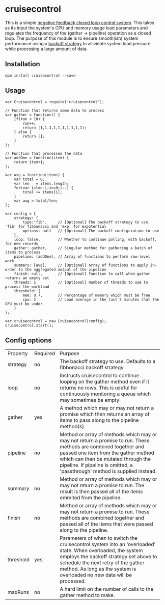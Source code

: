 cruisecontrol
=========

This is a simple [negative feedback closed loop control system](http://en.wikipedia.org/wiki/Negative_feedback "Closed Loop Control System"). This takes as its input the system's CPU and memory usage load parameters and regulates the frequency of the (gather -> pipeline) operation as a closed loop. The purpose of this module is to ensure smooth(ish) system performance using a [backoff strategy](http://en.wikipedia.org/wiki/Exponential_backoff "Expotential Backoff") to allivieate system load pressure while processing a large amount of data.

## Installation

	npm install cruisecontrol --save

## Usage
    var Cruisecontrol = require('cruisecontrol');

    // Function that returns some data to process
    var gather = function() {
        if(run < 10) {
            run++;
            return [1,1,1,1,1,1,1,1,1,1];
        } else {
            return [];
        }
    };

    // Function that processes the data
    var addOne = function(item) {
        return item+1;
    };

    var avg = function(items) {
        var total = 0;
        var len   = items.length;
        for(var i=len-1;i>=0;i--) {
            total += items[i];
        }
        var avg = total/len;
    };

    var config = {
        strategy: {
            type:'fib',     // [Optional] The backoff strategy to use. 'fib' for fibbonacci and 'exp' for expotential
            options: null   // [Optional] The backoff configuration to use
        },
        loop: false,        // Whether to continue polling, with backoff, for new records
        gather: gather,     // Singular method for gathering a batch of items to process
        pipeline: [addOne], // Array of functions to perform row-level work
        summary: [avg],     // [Optional] Array of functions to apply in-order to the aggregated output of the pipeline
        finish: null,       // [Optional] Function to call when gather returns an empty set
        threads: 1          // [Optional] Number of threads to use to process the workload
        threshold: {
            mem: 0.7,       // Percentage of memory which must be free
            cpu: 2          // Load average in the last 5 minutes that the CPU must be under
        }
    };

	var cruisecontrol = new Cruisecontrol(config);
    cruisecontrol.start();

## Config options

<table>
    <tr>
        <td>Property</td>
        <td>Required</td>
        <td>Purpose</td>
    </tr>
    <tr>
        <td>strategy</td>
        <td>no</td>
        <td>The backoff strategy to use. Defaults to a fibbonacci backoff strategy</td>
    </tr>
    <tr>
        <td>loop</td>
        <td>no</td>
        <td>Instructs cruisecontrol to continue looping on the gather method even if it returns no rows. This is useful for continuously monitoring a queue which may sometimes be empty.</td>
    </tr>
    <tr>
        <td>gather</td>
        <td>yes</td>
        <td>A method which may or may not return a promise which then returns an array of items to pass along to the pipeline method(s).</td>
    </tr>
    <tr>
        <td>pipeline</td>
        <td>no</td>
        <td>Method or array of methods which may or may not return a promise to run. These methods are combined together and passed one item from the gather method which can then be mutated through the pipeline. If pipeline is omitted, a 'passthrough' method is supplied instead.</td>
    </tr>
    <tr>
        <td>summary</td>
        <td>no</td>
        <td>Method or array of methods which may or may not return a promise to run. The result is then passed all of the items emmited from the pipeline.</td>
    </tr>
    <tr>
        <td>finish</td>
        <td>no</td>
        <td>Method or array of methods which may or may not return a promise to run. These methods are combined together and passed all of the items that were passed along to the pipeline.</td>
    </tr>
    <tr>
        <td>threshold</td>
        <td>yes</td>
        <td>Parameters of when to switch the cruisecontrol system into an 'overloaded' state. When overloaded, the system employs the backoff strategy set above to schedule the next retry of the gather method. As long as the system is overloaded no new data will be processed.</td>
    </tr>
    <tr>
        <td>maxRuns</td>
        <td>no</td>
        <td>A hard limit on the number of calls to the gather method to make.</td>
    </tr>
</table>

 